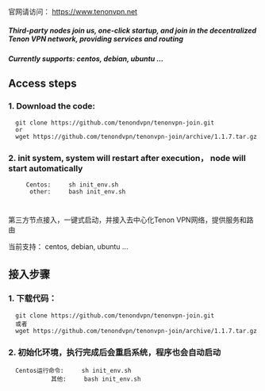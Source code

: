 
官网请访问：  https://www.tenonvpn.net

##### Third-party nodes join us, one-click startup, and join in the decentralized Tenon VPN network, providing services and routing
##### Currently supports: centos, debian, ubuntu ...

## Access steps
### 1. Download the code:

      git clone https://github.com/tenondvpn/tenonvpn-join.git
      or
      wget https://github.com/tenondvpn/tenonvpn-join/archive/1.1.7.tar.gz
### 2. init system, system will restart after execution， node will start automatically

         Centos:     sh init_env.sh  
          other:     bash init_env.sh  


# 
# 

第三方节点接入，一键式启动，并接入去中心化Tenon VPN网络，提供服务和路由

当前支持： centos, debian, ubuntu ...


## 接入步骤

### 1. 下载代码： 
  
      git clone https://github.com/tenondvpn/tenonvpn-join.git
      或者
      wget https://github.com/tenondvpn/tenonvpn-join/archive/1.1.7.tar.gz
   

### 2. 初始化环境，执行完成后会重启系统，程序也会自动启动
      Centos运行命令:     sh init_env.sh  
                其他:     bash init_env.sh  

    
    


